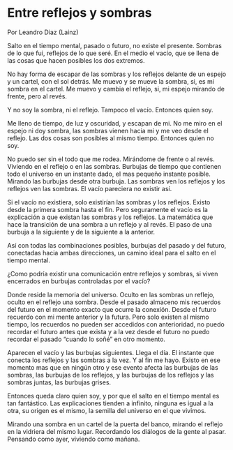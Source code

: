 # Entre reflejos y sombras
Por Leandro Diaz (Lainz)

Salto en el tiempo mental, pasado o futuro, no existe el presente. Sombras de lo que fui, reflejos de lo que seré. En el medio el vacío, que se llena de las cosas que hacen posibles los dos extremos.

No hay forma de escapar de las sombras y los reflejos delante de un espejo y un cartel, con el sol detrás. Me muevo y se mueve la sombra, si, es mi sombra en el cartel. Me muevo y cambia el reflejo, si, mi espejo mirando de frente, pero al revés.

Y no soy la sombra, ni el reflejo. Tampoco el vacío. Entonces quien soy.

Me lleno de tiempo, de luz y oscuridad, y escapan de mi. No me miro en el espejo ni doy sombra, las sombras vienen hacia mi y me veo desde el reflejo. Las dos cosas son posibles al mismo tiempo. Entonces quien no soy.

No puedo ser sin el todo que me rodea. Mirándome de frente o al revés. Viviendo en el reflejo o en las sombras. Burbujas de tiempo que contienen todo el universo en un instante dado, el mas pequeño instante posible. Mirando las burbujas desde otra burbuja. Las sombras ven los reflejos y los reflejos ven las sombras. El vacío pareciera no existir así.

Si el vacío no existiera, solo existirían las sombras y los reflejos. Existo desde la primera sombra hasta el fin. Pero seguramente el vacío es la explicación a que existan las sombras y los reflejos. La matemática que hace la transición de una sombra a un reflejo y al revés. El paso de una burbuja a la siguiente y de la siguiente a la anterior.

Así con todas las combinaciones posibles, burbujas del pasado y del futuro, conectadas hacia ambas direcciones, un camino ideal para el salto en el tiempo mental.

¿Como podría existir una comunicación entre reflejos y sombras, si viven encerrados en burbujas controladas por el vacío?

Donde reside la memoria del universo. Oculto en las sombras un reflejo, oculto en el reflejo una sombra. Desde el pasado almaceno mis recuerdos del futuro en el momento exacto que ocurre la conexión. Desde el futuro recuerdo con mi mente anterior y la futura. Pero solo existen al mismo tiempo, los recuerdos no pueden ser accedidos con anterioridad, no puedo recordar el futuro antes que exista y a la vez desde el futuro no puedo recordar el pasado “cuando lo soñé” en otro momento.

Aparecen el vacío y las burbujas siguientes. Llega el día. El instante que conecta los reflejos y las sombras a la vez. Y al fin me hayo. Existo en ese momento mas que en ningún otro y ese evento afecta las burbujas de las sombras, las burbujas de los reflejos, y las burbujas de los reflejos y las sombras juntas, las burbujas grises.

Entonces queda claro quien soy, y por que el salto en el tiempo mental es tan fantástico. Las explicaciones tienden a infinito, ninguna es igual a la otra, su origen es el mismo, la semilla del universo en el que vivimos.

Mirando una sombra en un cartel de la puerta del banco, mirando el reflejo en la vidriera del mismo lugar. Recordando los diálogos de la gente al pasar. Pensando como ayer, viviendo como mañana.